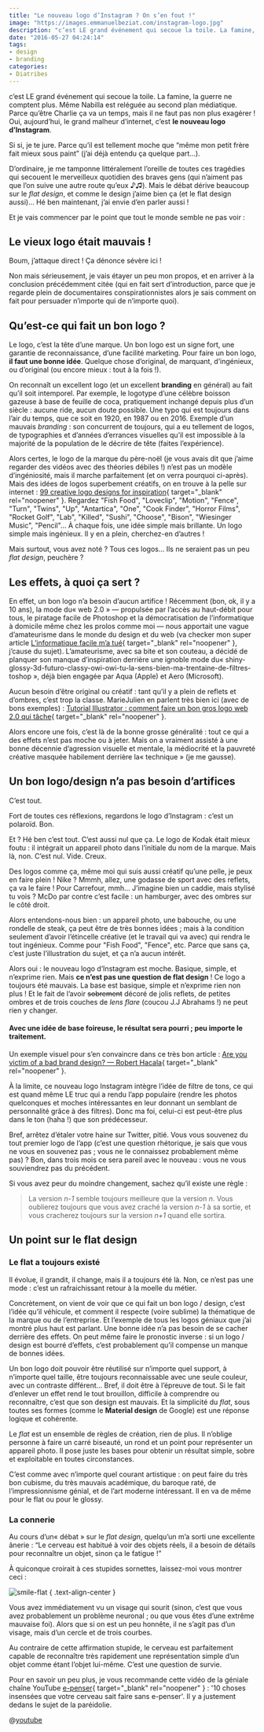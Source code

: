 ```yaml
---
title: "Le nouveau logo d’Instagram ? On s’en fout !"
image: "https://images.emmanuelbeziat.com/instagram-logo.jpg"
description: "c’est LE grand événement qui secoue la toile. La famine, la guerre ne comptent plus. Même Nabilla est reléguée au second plan médiatique. Parce qu’être Charlie ça va un temps, mais il ne faut pas non plus exagérer ! Oui, aujourd’hui, le grand malheur d’internet, c’est le nouveau logo d’Instagram."
date: "2016-05-27 04:24:14"
tags:
- design
- branding
categories:
- Diatribes
---
```


c’est LE grand événement qui secoue la toile. La famine, la guerre ne comptent plus. Même Nabilla est reléguée au second plan médiatique. Parce qu’être Charlie ça va un temps, mais il ne faut pas non plus exagérer ! Oui, aujourd’hui, le grand malheur d’internet, c’est **le nouveau logo d’Instagram**.

Si si, je te jure. Parce qu’il est tellement moche que <q>même mon petit frère fait mieux sous paint</q> (j’ai déjà entendu ça quelque part…).

D’ordinaire, je me tamponne littéralement l’oreille de toutes ces tragédies qui secouent le merveilleux quotidien des braves gens (qui n’aiment pas que l’on suive une autre route qu’eux ♪♫). Mais le débat dérive beaucoup sur le _flat design_, et comme le design j’aime bien ça (et le flat design aussi)… Hé ben maintenant, j’ai envie d’en parler aussi !

Et je vais commencer par le point que tout le monde semble ne pas voir :


## Le vieux logo était mauvais !

Boum, j’attaque direct ! Ça dénonce sévère ici !

Non mais sérieusement, je vais étayer un peu mon propos, et en arriver à la conclusion précédemment citée (qui en fait sert d’introduction, parce que je regarde plein de documentaires conspirationnistes alors je sais comment on fait pour persuader n’importe qui de n’importe quoi).

## Qu’est-ce qui fait un bon logo ?

Le logo, c’est la tête d’une marque. Un bon logo est un signe fort, une garantie de reconnaissance, d’une facilité marketing. Pour faire un bon logo, **il faut une bonne idée**. Quelque chose d’original, de marquant, d’ingénieux, ou d’original (ou encore mieux : tout à la fois !).

On reconnaît un excellent logo (et un excellent **branding** en général) au fait qu’il soit intemporel. Par exemple, le logotype d’une célèbre boisson gazeuse à base de feuille de coca, pratiquement inchangé depuis plus d’un siècle : aucune ride, aucun doute possible. Une typo qui est toujours dans l’air du temps, que ce soit en 1920, en 1987 ou en 2016\. Exemple d’un mauvais _branding_ : son concurrent de toujours, qui a eu tellement de logos, de typographies et d’années d’errances visuelles qu’il est impossible à la majorité de la population de le décrire de tête (faites l’expérience).

Alors certes, le logo de la marque du père-noël (je vous avais dit que j’aime regarder des vidéos avec des théories débiles !) n’est pas un modèle d’ingéniosité, mais il marche parfaitement (et on verra pourquoi ci-après). Mais des idées de logos superbement créatifs, on en trouve à la pelle sur internet : [99 creative logo designs for inspiration](http://www.awwwards.com/99-creative-logo-designs-for-inspiration.html){ target="_blank" rel="noopener" }. Regardez "Fish Food", "Loveclip", "Motion", "Fence", "Turn", "Twins", "Up", "Antartica", "One", "Cook Finder", "Horror Films", "Rocket Golf", "Lab", "Killed", "Sushi", "Choose", "Bison", "Wiesinger Music", "Pencil"… À chaque fois, une idée simple mais brillante. Un logo simple mais ingénieux. Il y en a plein, cherchez-en d’autres !

Mais surtout, vous avez noté ? Tous ces logos… Ils ne seraient pas un peu _flat design_, peuchère ?

## Les effets, à quoi ça sert ?

En effet, un bon logo n’a besoin d’aucun artifice ! Récemment (bon, ok, il y a 10 ans), la mode du« web 2.0 » — propulsée par l’accès au haut-débit pour tous, le piratage facile de Photoshop et la démocratisation de l’informatique à domicile même chez les prolos comme moi — nous apportait une vague d’amateurisme dans le monde du design et du web (va checker mon super article [L’informatique facile m’a tué](https://www.emmanuelbeziat.com/blog/linformatique-facile-ma-tue/){ target="_blank" rel="noopener" }, j’cause du sujet). L’amateurisme, avec sa bite et son couteau, a décidé de planquer son manque d’inspiration derrière une ignoble mode du« shiny-glossy-3d-futuro-classy-owi-owi-tu-la-sens-bien-ma-trentaine-de-filtres-toshop », déjà bien engagée par Aqua (Apple) et Aero (Microsoft).

Aucun besoin d’être original ou créatif : tant qu’il y a plein de reflets et d’ombres, c’est trop la classe. MarieJulien en parlent très bien ici (avec de bons exemples) : [Tutorial Illustrator : comment faire un bon gros logo web 2.0 qui tâche](http://mariejulien.com/post/2007/12/10/Tutorial-illustrator%3A-comment-faire-un-bon-gros-logo-web20-qui-tache){ target="_blank" rel="noopener" }.

Alors encore une fois, c’est là de la bonne grosse généralité : tout ce qui a des effets n’est pas moche ou à jeter. Mais on a vraiment assisté à une bonne décennie d’agression visuelle et mentale, la médiocrité et la pauvreté créative masquée habilement derrière la« technique » (je me gausse).

## Un bon logo/design n’a pas besoin d’artifices

C’est tout.

Fort de toutes ces réflexions, regardons le logo d’Instagram : c’est un polaroïd. Bon.

Et ? Hé ben c’est tout. C’est aussi nul que ça. Le logo de Kodak était mieux foutu : il intégrait un appareil photo dans l’initiale du nom de la marque. Mais là, non. C’est nul. Vide. Creux.

Des logos comme ça, même moi qui suis aussi créatif qu’une pelle, je peux en faire plein ! Nike ? Mmmh, allez, une godasse de sport avec des reflets, ça va le faire ! Pour Carrefour, mmh… J’imagine bien un caddie, mais stylisé tu vois ? McDo par contre c’est facile : un hamburger, avec des ombres sur le côté droit.

Alors entendons-nous bien : un appareil photo, une babouche, ou une rondelle de steak, ça peut être de très bonnes idées ; mais à la condition seulement d’avoir l’étincelle créative (et le travail qui va avec) qui rendra le tout ingénieux. Comme pour "Fish Food", "Fence", etc. Parce que sans ça, c’est juste l’illustration du sujet, et ça n’a aucun intérêt.

Alors oui : le nouveau logo d’Instagram est moche. Basique, simple, et n’exprime rien. Mais **ce n’est pas une question de flat design** ! Ce logo a toujours été mauvais. La base est basique, simple et n’exprime rien non plus ! Et le fait de l’avoir <del>sobrement</del> décoré de jolis reflets, de petites ombres et de trois couches de _lens flare_ (coucou J.J Abrahams !) ne peut rien y changer.

#### Avec une idée de base foireuse, le résultat sera pourri ; peu importe le traitement.

Un exemple visuel pour s’en convaincre dans ce très bon article : [Are you victim of a bad brand design? — Robert Hacala](http://roberthacala.com/are-you-a-victim-of-bad-brand-design "Robert Hacala"){ target="_blank" rel="noopener" }.

À la limite, ce nouveau logo Instagram intègre l’idée de filtre de tons, ce qui est quand même LE truc qui a rendu l’app populaire (rendre les photos quelconques et moches intéressantes en leur donnant un semblant de personnalité grâce à des filtres). Donc ma foi, celui-ci est peut-être plus dans le ton (haha !) que son prédécesseur.

Bref, arrêtez d’étaler votre haine sur Twitter, pitié. Vous vous souvenez du tout premier logo de l’app (c’est une question rhétorique, je sais que vous ne vous en souvenez pas ; vous ne le connaissez probablement même pas) ? Bon, dans trois mois ce sera pareil avec le nouveau : vous ne vous souviendrez pas du précédent.

Si vous avez peur du moindre changement, sachez qu’il existe une règle :

> La version _n-1_ semble toujours meilleure que la version _n_. Vous oublierez toujours que vous avez craché la version _n-1_ à sa sortie, et vous cracherez toujours sur la version _n+1_ quand elle sortira.

## Un point sur le flat design

### Le flat a toujours existé

Il évolue, il grandit, il change, mais il a toujours été là. Non, ce n’est pas une mode : c’est un rafraichissant retour à la moelle du métier.

Concrètement, on vient de voir que ce qui fait un bon logo / design, c’est l’idée qu’il véhicule, et comment il respecte (voire sublime) la thématique de la marque ou de l’entreprise. Et l’exemple de tous les logos géniaux que j’ai montré plus haut est parlant. Une bonne idée n’a pas besoin de se cacher derrière des effets. On peut même faire le pronostic inverse : si un logo / design est bourré d’effets, c’est probablement qu’il compense un manque de bonnes idées.

Un bon logo doit pouvoir être réutilisé sur n’importe quel support, à n’importe quel taille, être toujours reconnaissable avec une seule couleur, avec un contraste différent… Bref, il doit être à l’épreuve de tout. Si le fait d’enlever un effet rend le tout brouillon, difficile à comprendre ou reconnaître, c’est que son design est mauvais. Et la simplicité du _flat_, sous toutes ses formes (comme le **Material design** de Google) est une réponse logique et cohérente.

Le _flat_ est un ensemble de règles de création, rien de plus. Il n’oblige personne à faire un carré biseauté, un rond et un point pour représenter un appareil photo. Il pose juste les bases pour obtenir un résultat simple, sobre et exploitable en toutes circonstances.

C’est comme avec n’importe quel courant artistique : on peut faire du très bon cubisme, du très mauvais académique, du baroque raté, de l’impressionnisme génial, et de l’art moderne intéressant. Il en va de même pour le flat ou pour le glossy.

### La connerie

Au cours d’un« débat » sur le _flat design_, quelqu’un m’a sorti une excellente ânerie : <q>Le cerveau est habitué à voir des objets réels, il a besoin de détails pour reconnaître un objet, sinon ça le fatigue !</q>

À quiconque croirait à ces stupides sornettes, laissez-moi vous montrer ceci :

![smile-flat](https://images.emmanuelbeziat.com/smile-flat.png) { .text-align-center }

Vous avez immédiatement vu un visage qui sourit (sinon, c’est que vous avez probablement un problème neuronal ; ou que vous êtes d’une extrême mauvaise foi). Alors que si on est un peu honnête, il ne s’agit pas d’un visage, mais d’un cercle et de trois courbes.

Au contraire de cette affirmation stupide, le cerveau est parfaitement capable de reconnaître très rapidement une représentation simple d’un objet comme étant l’objet lui-même. C’est une question de survie.

Pour en savoir un peu plus, je vous recommande cette vidéo de la géniale chaîne YouTube [e-penser](https://www.youtube.com/user/epenser1){ target="_blank" rel="noopener" } : '10 choses insensées que votre cerveau sait faire sans e-penser'. Il y a justement dedans le sujet de la paréidolie.

@[youtube](7GiQuG2S26Q)

